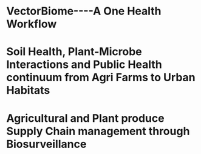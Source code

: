 # VectorBiome----A One Health Workflow 
# Soil Health, Plant-Microbe Interactions and Public Health continuum from Agri Farms to Urban Habitats
# Agricultural and Plant produce Supply Chain management through Biosurveillance
